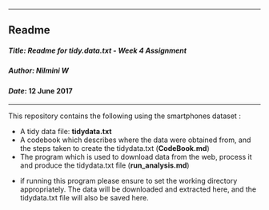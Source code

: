 -------
## Readme

##### _Title_: Readme for tidy.data.txt - Week 4 Assignment

##### _Author_: Nilmini W

#### _Date_: 12 June 2017

-------

This repository contains the following using the smartphones dataset :
* A tidy data file: **tidydata.txt**
* A codebook which describes where the data were obtained from, and the steps taken to create the tidydata.txt (**CodeBook.md**)
* The program which is used to download data from the web, process it and produce the tidydata.txt file (**run_analysis.md**)
+ if running this program please ensure to set the working directory appropriately. The data will be downloaded and extracted here, and the tidydata.txt file will also be saved here.